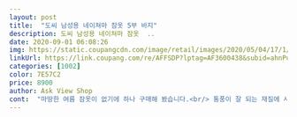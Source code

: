 ```yaml
---
layout: post 
title:  "도씨 남성용 네이쳐마 잠옷 5부 바지" 
description: 도씨 남성용 네이쳐마 잠옷  ..
date: 2020-09-01 06:08:26 
img: https://static.coupangcdn.com/image/retail/images/2020/05/04/17/1/b0f5cfb3-5f77-445e-bf85-dfa1d8fbc546.jpg 
linkUrl: https://link.coupang.com/re/AFFSDP?lptag=AF3600438&subid=ahnPublicAsk&pageKey=1548243898&itemId=2650097741&vendorItemId=70640961502&traceid=V0-113-1c47567fa8970d5a 
categories: [1002] 
color: 7E57C2 
price: 8900 
author: Ask View Shop 
cont:  "마땅한 여름 잠옷이 없기에 하나 구매해 봤습니다.<br/> 통풍이 잘 되는 재질에 사이즈는 프리 사이즈라 집에서 입기에 매우 유용한 것 같습니다.<br/> 디자인도 무난해 집에 갑작스럽게 누가 와도 큰 문제가 없이 맞이할 수 있을 정도의 디자인입니다 직접 입어보니 안 입은 듯한 정도의 착각까지 드는 좋은 잠옷 바지입니다.<br/> 좋은 제품 저렴하게 구매했습니다.<br/><br/>바로 소자마자 씻어 늘어놓고는 저녁에 바로 입어도 될것같아요.<br/><br/>살랑살랑한 원단이고 훤히 비칠것 같아도 잘때입는거라.<br/>.<br/><br/>색상도 스카이 색상이라 그런지 더 시원해보이는거 있죠? ㅎㅎ<br/>여름은 뭐니뭐니해도 시원하게 있는건데 아무래도 식구들만 있을때는 뭘입고 있어도 상관없는데 그래도 속옷차림보다는 잠옷이라도 하나는 입어야할것같아 면바지도 입었는데 더워서 좀 편하고 움직임도 자유로운 원단을 찾다가 이게 눈에 들어와 구매를 했어요.<br/><br/>여름철 시원한 바지를 알아보다가 구매했는데, 소재부터 디자인까지 너무 마음에 드네요!<br/>여행가서 이거 입고 잤더니 친구들이 디자인 너무 이쁘다며 어디서 샀냐고 물어보네요<br/>입은듯 안입은듯 너무 편한 소재로 되어 있어서 여름대비 잠옷으로 추천해요 ><<br/>좋다고하면 다른색상으로 하나더 주문하려구요.<br/><br/>처음은 위에것도 같이 한벌로 생각했다는 ㅋㅋ 바지만 와 아쉬웠지만... <br/><br/>호주머니가 있다보니 신랑은 좋아하네요.<br/><br/>" 
---
```

